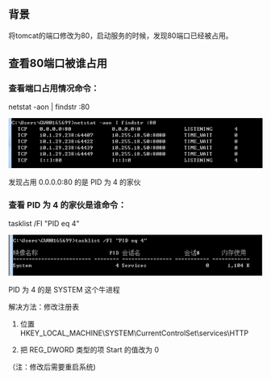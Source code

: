 ## 背景
将tomcat的端口修改为80，启动服务的时候，发现80端口已经被占用。

## 查看80端口被谁占用

### 查看端口占用情况命令：

netstat -aon | findstr :80

![netstat](https://github.com/liuyanliang2015/BertNote/blob/master/pics/netstat-1.png)

发现占用 0.0.0.0:80 的是 PID 为 4 的家伙

### 查看 PID 为 4 的家伙是谁命令：

tasklist /FI "PID eq 4"

![netstat](https://github.com/liuyanliang2015/BertNote/blob/master/pics/netstat-2.png)

PID 为 4 的是 SYSTEM 这个牛进程

解决方法：修改注册表

1. 位置 HKEY_LOCAL_MACHINE\SYSTEM\CurrentControlSet\services\HTTP

2. 把 REG_DWORD 类型的项 Start 的值改为 0

（注：修改后需要重启系统)





